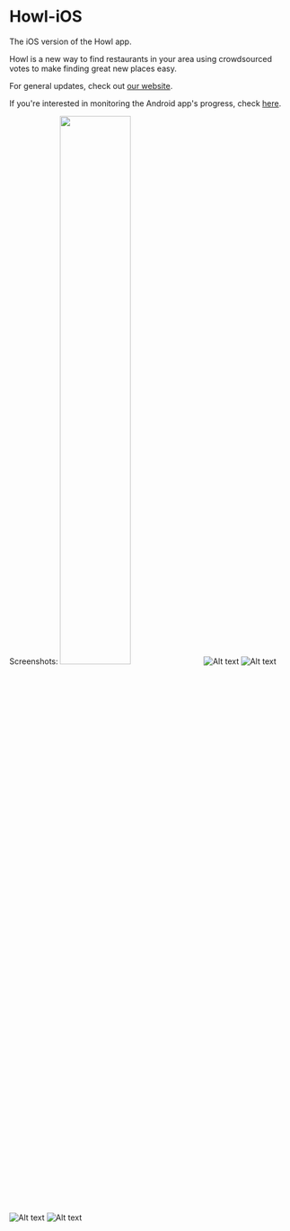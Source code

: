 Howl-iOS
========

The iOS version of the Howl app.

Howl is a new way to find restaurants in your area using crowdsourced votes to
make finding great new places easy.

For general updates, check out <a href="http://nodejs-discoverhowl.rhcloud.com/">our website</a>.

If you're interested in monitoring the Android app's progress, check <a href="https://github.com/allensuner/howl-android-repo">here</a>.

Screenshots:
<img src="/Screenshots/1.jpg" width="50%" height="50%"/>
![Alt text](/Screenshots/1.jpg)
![Alt text](/Screenshots/2.jpg)
![Alt text](/Screenshots/3.jpg)
![Alt text](/Screenshots/4.jpg)
